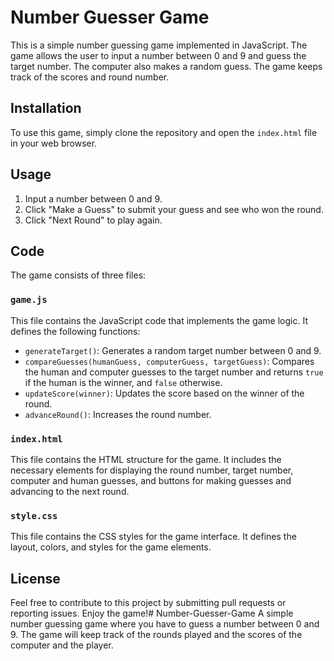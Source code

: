 # Number Guesser Game

This is a simple number guessing game implemented in JavaScript. The game allows the user to input a number between 0 and 9 and guess the target number. The computer also makes a random guess. The game keeps track of the scores and round number.

## Installation

To use this game, simply clone the repository and open the `index.html` file in your web browser.

## Usage

1. Input a number between 0 and 9.
2. Click "Make a Guess" to submit your guess and see who won the round.
3. Click "Next Round" to play again.

## Code

The game consists of three files:

### `game.js`

This file contains the JavaScript code that implements the game logic. It defines the following functions:

- `generateTarget()`: Generates a random target number between 0 and 9.
- `compareGuesses(humanGuess, computerGuess, targetGuess)`: Compares the human and computer guesses to the target number and returns `true` if the human is the winner, and `false` otherwise.
- `updateScore(winner)`: Updates the score based on the winner of the round.
- `advanceRound()`: Increases the round number.

### `index.html`

This file contains the HTML structure for the game. It includes the necessary elements for displaying the round number, target number, computer and human guesses, and buttons for making guesses and advancing to the next round.

### `style.css`

This file contains the CSS styles for the game interface. It defines the layout, colors, and styles for the game elements.

## License



Feel free to contribute to this project by submitting pull requests or reporting issues. Enjoy the game!# Number-Guesser-Game
A simple number guessing game where you have to guess a number between 0 and 9. The game will keep track of the rounds played and the scores of the computer and the player.
